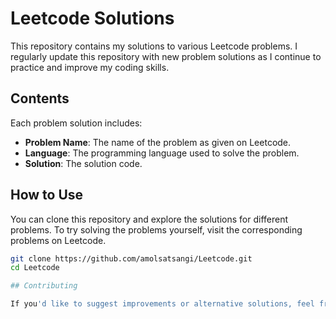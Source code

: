 # Leetcode Solutions

This repository contains my solutions to various Leetcode problems. I regularly update this repository with new problem solutions as I continue to practice and improve my coding skills.


## Contents

Each problem solution includes:

- **Problem Name**: The name of the problem as given on Leetcode.
- **Language**: The programming language used to solve the problem.
- **Solution**: The solution code.

## How to Use

You can clone this repository and explore the solutions for different problems. To try solving the problems yourself, visit the corresponding problems on Leetcode.

```bash
git clone https://github.com/amolsatsangi/Leetcode.git
cd Leetcode

## Contributing

If you'd like to suggest improvements or alternative solutions, feel free to fork the repository and create a pull request.


